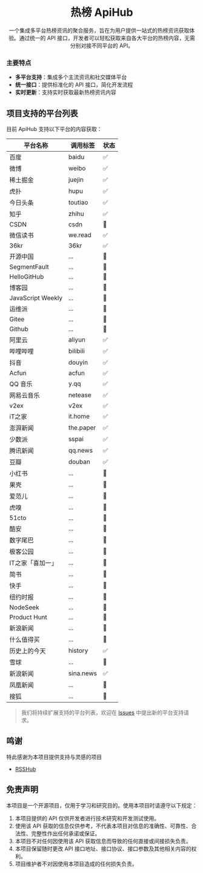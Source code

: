 <h1 align="center">热榜 ApiHub</h1>
<p align="center">一个集成多平台热榜资讯的聚合服务，旨在为用户提供一站式的热榜资讯获取体验。通过统一的 API 接口，开发者可以轻松获取来自各大平台的热榜内容，无需分别对接不同平台的 API。</p>

### 主要特点

- **多平台支持**：集成多个主流资讯和社交媒体平台
- **统一接口**：提供标准化的 API 接口，简化开发流程
- **实时更新**：支持实时获取最新热榜资讯内容

## 项目支持的平台列表

目前 ApiHub 支持以下平台的内容获取：

| 平台名称          | 调用标签  | 状态 |
| ----------------- | --------- | ---- |
| 百度              | baidu     | ✅   |
| 微博              | weibo     | ✅   |
| 稀土掘金          | juejin    | ✅   |
| 虎扑              | hupu      | ✅   |
| 今日头条          | toutiao   | ✅   |
| 知乎              | zhihu     | ✅   |
| CSDN              | csdn      | 🔄   |
| 微信读书          | we.read   | ✅   |
| 36kr              | 36kr      | ✅   |
| 开源中国          | ...       | 🔄   |
| SegmentFault      | ...       | 🔄   |
| HelloGitHub       | ...       | 🔄   |
| 博客园            | ...       | 🔄   |
| JavaScript Weekly | ...       | 🔄   |
| 运维派            | ...       | 🔄   |
| Gitee             | ...       | 🔄   |
| Github            | ...       | 🔄   |
| 阿里云            | aliyun    | ✅   |
| 哔哩哔哩          | bilibili  | ✅   |
| 抖音              | douyin    | ✅   |
| Acfun             | acfun     | ✅   |
| QQ 音乐           | y.qq      | ✅   |
| 网易云音乐        | netease   | ✅   |
| v2ex              | v2ex      | ✅   |
| iT之家            | it.home   | ✅   |
| 澎湃新闻          | the.paper | ✅   |
| 少数派            | sspai     | ✅   |
| 腾讯新闻          | qq.news   | ✅   |
| 豆瓣              | douban    | ✅   |
| 小红书            | ...       | 🔄   |
| 果壳              | ...       | 🔄   |
| 爱范儿            | ...       | 🔄   |
| 虎嗅              | ...       | 🔄   |
| 51cto             | ...       | 🔄   |
| 酷安              | ...       | 🔄   |
| 数字尾巴          | ...       | 🔄   |
| 极客公园          | ...       | 🔄   |
| IT之家「喜加一」  | ...       | 🔄   |
| 简书              | ...       | 🔄   |
| 快手              | ...       | 🔄   |
| 纽约时报          | ...       | 🔄   |
| NodeSeek          | ...       | 🔄   |
| Product Hunt      | ...       | 🔄   |
| 新浪新闻          | ...       | 🔄   |
| 什么值得买        | ...       | 🔄   |
| 历史上的今天      | history   | ✅   |
| 雪球              | ...       | 🔄   |
| 新浪新闻          | sina.news | ✅   |
| 凤凰新闻          | ...       | 🔄   |
| 搜狐              | ...       | 🔄   |

> 我们将持续扩展支持的平台列表，欢迎在 [Issues](https://github.com/Rankslive/RanksLiveApi/issues) 中提出新的平台支持请求。

## 鸣谢

特此感谢为本项目提供支持与灵感的项目

- [RSSHub](https://github.com/DIYgod/RSSHub)

## 免责声明

本项目是一个开源项目，仅用于学习和研究目的。使用本项目时请遵守以下规定：

1. 本项目提供的 API 仅供开发者进行技术研究和开发测试使用。
2. 使用该 API 获取的信息仅供参考，不代表本项目对信息的准确性、可靠性、合法性、完整性作出任何承诺或保证。
3. 本项目不对任何因使用该 API 获取信息而导致的任何直接或间接损失负责。
4. 本项目保留随时更改 API 接口地址、接口协议、接口参数及其他相关内容的权利。
5. 项目维护者不对因使用本项目造成的任何损失负责。
